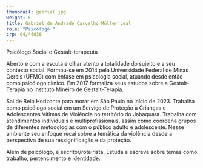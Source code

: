```yaml
---
thumbnail: gabriel.jpg
weight: 5
title: Gabriel de Andrade Carvalho Müller Leal
role: "Psicólogo "
crp: 04/44038
---
```

Psicólogo Social e Gestalt-terapeuta

Aberto e com a escuta e olhar atento a totalidade do sujeito e a seu contexto social. Formou-se em 2014 pela Universidade Federal de Minas Gerais (UFMG) com ênfase em psicologia social, atuando desde então como psicólogo clínico. Em 2017 formaliza seus estudos sobre a Gestalt-Terapia no Instituto Mineiro de Gestalt-Terapia. 

Sai de Belo Horizonte para morar em São Paulo no início de 2023. Trabalha como psicólogo social em um Serviço de Proteção à Crianças e Adolescentes Vítimas de Violência no território do Jabaquara. Trabalha com atendimentos individuais e multiprofissionais, assim como coordena grupos de diferentes metodologias com o público adulto e adolescente. Nesse ambiente seu enfoque recaí sobre a temática da violência desde a perspectiva de sua ressignificação e da proteção.

Além de psicólogo, é escritor/roteirista. Estuda e escreve sobre temas como trabalho, pertencimento e identidade.